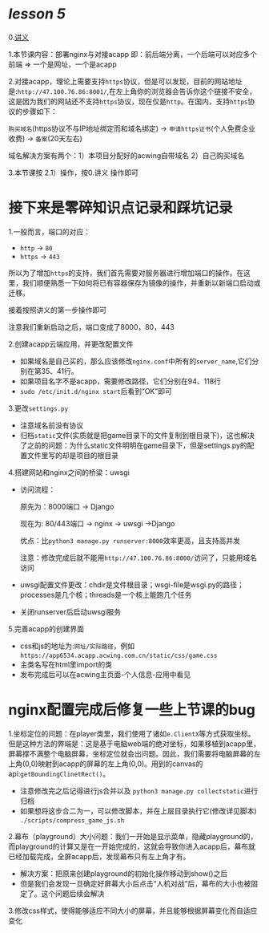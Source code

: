 # *lesson 5*

0.[讲义](https://www.acwing.com/file_system/file/content/whole/index/content/3257028/)

1.本节课内容：部署nginx与对接acapp    即：前后端分离，一个后端可以对应多个前端  =>  一个是网址，一个是acapp

2.对接acapp，理论上需要支持`https`协议，但是可以发现，目前的网站地址是:`http://47.100.76.86:8001/`,在左上角你的浏览器会告诉你这个链接不安全，这是因为我们的网站还不支持`https`协议，现在仅是`http`。在国内，支持`https`协议的步骤如下：

`购买域名`(https协议不与IP地址绑定而和域名绑定) -> `申请https证书`(个人免费企业收费) -> `备案`(20天左右)

域名解决方案有两个：1）本项目分配好的acwing自带域名 2）自己购买域名

3.本节课按 2.1）操作，按0.讲义 操作即可

# 接下来是零碎知识点记录和踩坑记录

1.一般而言，端口的对应：
- `http` -> `80`
- `https` -> `443`

所以为了增加`https`的支持，我们首先需要对服务器进行增加端口的操作。在这里，我们顺便熟悉一下如何将已有容器保存为镜像的操作，并重新以新端口启动或迁移。

接着按照讲义的第一步操作即可

注意我们重新启动之后，端口变成了8000，80，443

2.创建acapp云端应用，并更改配置文件
- 如果域名是自己买的，那么应该修改`nginx.conf`中所有的`server_name`,它们分别在第35、41行。
- 如果项目名字不是acapp，需要修改路径，它们分别在94、118行
- `sudo /etc/init.d/nginx start`后看到“OK”即可

3.更改`settings.py`
- 注意域名前没有协议
- 归档`static`文件(实质就是把game目录下的文件复制到根目录下)，这也解决了之前的问题：为什么static文件明明在game目录下，但是settings.py的配置文件里写的却是项目的根目录

4.搭建网站和nginx之间的桥梁：uwsgi
- 访问流程：

    原先为：8000端口 -> Django

    现在为: 80/443端口 -> nginx -> uwsgi ->Django

    优点：比`python3 manage.py runserver:8000`效率更高，且支持高并发

    注意：修改完成后就不能用`http://47.100.76.86:8000/`访问了，只能用域名访问
- uwsgi配置文件更改：chdir是文件根目录；wsgi-file是wsgi.py的路径；processes是几个核；threads是一个核上能跑几个任务
- 关闭runserver后启动uwsgi服务

5.完善acapp的创建界面
- css和js的地址为:`网址/实际路径`，例如`https://app6534.acapp.acwing.com.cn/static/css/game.css`
- 主类名写在html里import的类
- 发布完成后可以在acwing主页面-个人信息-应用中看见

# nginx配置完成后修复一些上节课的bug

1.坐标定位的问题：在player类里，我们使用了诸如`e.ClientX`等方式获取坐标。但是这种方法的弊端是：这是基于电脑web端的绝对坐标，如果移植到acapp里，屏幕撑不满整个电脑屏幕，坐标定位就会出问题。因此，我们需要将电脑屏幕的左上角(0,0)映射到acapp的屏幕的左上角(0,0)。用到的canvas的api:`getBoundingClinetRect()`。
- 注意修改完之后记得进行js合并以及 `python3 manage.py collectstatic`进行归档
- 如果想将这步合二为一，可以修改脚本，并在上层目录执行它(修改详见脚本) `./scripts/compress_game_js.sh `

2.幕布（playground）大小问题：我们一开始是显示菜单，隐藏playground的，而playground的计算又是在一开始完成的，这就会导致你进入acapp后，幕布就已经加载完成，全屏acapp后，发现幕布只有左上角才有。
- 解决方案：把原来创建playground的初始化操作移动到show()之后
- 但是我们会发现一旦确定好屏幕大小后点击“人机对战”后，幕布的大小也被固定了。这个问题后续会解决

3.修改css样式，使得能够适应不同大小的屏幕，并且能够根据屏幕变化而自适应变化